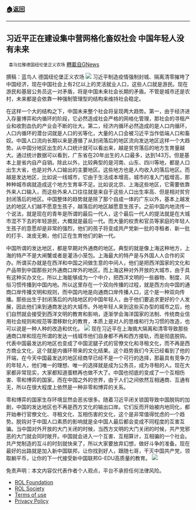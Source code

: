 ###  [:house:返回](README.md)
---


## 习近平正在建设集中营网格化畜奴社会 中国年轻人没有未来
` 喜马拉雅德国纽伦堡正义农场` [轉載自GNews](https://gnews.org/zh-hans/2613705/)

撰稿：蓝鸟人
德国纽伦堡正义农场
 ![](https://assets.gnews.org/wp-content/uploads/2022/05/0527-7_1653661229.jpg) 
习近平制造疫情强制封城、隔离清零摧垮了中国经济，现在中国社会上有2亿以上的灵活就业人口，这些人口就是游民。现在游民和基层公务员这一对矛盾，将是中国未来社会长期的矛盾。不管是城市还是农村，未来都是会依靠一种强制管理型的结构来维持社会稳定。
 
在这样一个大的结构之下，中国未来整个社会将呈现两大趋势。第一，由于经济进入存量博弈和内循环的阶段，它必然造成社会严格的网格化管理，那社会的寻租产业和收割血仇的产业会不断的壮大。第二，经济内循环必然造成的是人口内循环，人口内循环的潜台词就是人口的劣等化，大量的人口会被习近平当作低端人口和畜奴。中国人口流向长期以来是遵循了从封闭落后的地区流向发达地区这样一个大趋势。从中国分地区出生的人口统计就可以看出来，越是贫穷落后的地方生育量越大。通过统计数据可以看到，广东省在20年出生的人口最多，达到143万。但是基本上是省内自产自销。除此以外，比较典型的是河南、山东、四川等地，都是人口出生大省，也是对外人口输出的主要地区。这些地方也是人均收入的落后地区。而越是发达地区，比如说一线城市，它由于生活成本增高，城市的准入门槛增高，那种种城市病就造成这个地方生育率不足。比如说北京、上海这些地区，它需要依靠外来人口输入，而这些外来人口往往就是来自于这些人口出生率高、但是相对贫穷封闭落后的地区。中国整体的趋势就是除了那个自成一体的广东以外，基本上越发达的地区人们越不愿意生孩子，越落后的地区越愿意生孩子。之前中国内地流传一个说法，就是现在的青年是所谓的最后一代人，这个最后一代人的提法就是在大城市混不下去的年轻游民，大概就是最后一代。而大量的权贵和官员等家庭的年轻人生孩子的意愿却是非常的强烈，他们的孩子将变成共产党新一批的寻租者、新一批的打手、泼皮无赖，他们正在生育他们的新一代。
 
中国所谓的发达地区，都是早期对外通商的地区。典型的就是像上海这种地方，上海的特产不是大闸蟹或者是灌汤小笼包。上海最大的特产是与外国人人合作的买办。所谓买办就是在西洋和中国之间做生意的中间人，他们是把西洋国家的文化和产品带到中国那些对外通商口岸外的地区。而上海这种对外开放的大城市，由于具有这种买办文化，所以上海能够成为一个中介，把西洋文明的一些器物、制度、风俗习惯传播到中国内地。所以这里存在一个双向传播的过程，就是西方向中国的通商口岸传播文明和规则，而中国内地是向通商口岸传播人口，这个是一种双向传播。那些出生于封闭落后的内陆地区的中国年轻人，由于他们要追求更好的个人发展，因此他们来到通商发达的大城市。外地年轻人来到这些买办型的城市之后，他们自然就会接受到西洋文明的教育和影响，逐渐学会海洋国家的法制、传统商业信用社会规则和规范等潜移默化的教育，本质上是对人的思维和行为习惯的改造，也可以说是一种人种的改造和优化。
 ![](https://assets.gnews.org/wp-content/uploads/2022/05/0527-8_1653661252.jpg) 
现在习近平在上海搞大隔离和清零导致那些通商口岸和现在所谓的发达一线城市他们自身都不再和西方接轨，而是彻底脱钩。代表中国最发达的地区也变成了中国泥腿子式的官僚文化和寻租文化，而不再是西方商业文化，这个就是内循环带来的文化结果。这个趋势我们今天已经看到了他的开端，在今天中国最发达的地区经商早已经不是一个可行的选择，那最具有竞争力的年轻人，他们唯一的理想、唯一的选择就是成为公务员，成为寻租的人。现在大家都非常现实，大家都知道蛋糕再也做不大了。中国也彻底的变成了一个互相伤害、零和博弈的国家。而在中国之外的世界，由于人们之间依然互相通商、互通有无，所以在很大程度上依然是一种非零和博弈的关系。
 
零和博弈的国家生存环境显然会恶劣很多。随着习近平闭关锁国导致中国脱钩的加剧，中国的发达地区也不再是西方文化的输出口岸。它们反而开始被内地同化，都开始奉行官僚文化、寻租文化、互相伤害的文化，这个是非常值得忧虑的一个趋势。脱钩对于中国人口素质的影响就是全中国人最后都会变成不同程度的互害互骗。当中国对外开放的大门关闭的时候，当西方文明的大门关闭的时候，共产党邪恶的大门就会同时敞开。中国就会进入一个互害、互相算计，互相骗的一个社会。共产党制造的互斗的时刻就快来了，所以大家要放弃幻想，做好斗争的准备。现在最好的出路就是加入新中国联邦，让你找到好人，跟随七哥，干灭中国共产党，领取躺平币，让你的下一代接受新中国联邦G-EDU高质量的教育。
 ![](https://assets.gnews.org/wp-content/uploads/2022/05/logo3DCN.png) 

免责声明：本文内容仅代表作者个人观点，平台不承担任何法律风险。
  
- [ROL Foundation](https://rolfoundation.org/)
- [ROL Society](https://rolsociety.org/)
- [Terms of use](https://gnews.org/terms-of-use-3/)
- [Privacy Policy](https://gnews.org/privacy-policy/)
